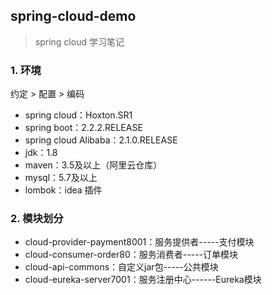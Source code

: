 ## spring-cloud-demo
> spring cloud 学习笔记

### 1. 环境
约定 > 配置 > 编码

- spring cloud：Hoxton.SR1
- spring boot：2.2.2.RELEASE
- spring cloud Alibaba：2.1.0.RELEASE
- jdk：1.8
- maven：3.5及以上（阿里云仓库）
- mysql：5.7及以上
- lombok：idea 插件

### 2. 模块划分
- cloud-provider-payment8001：服务提供者-----支付模块
- cloud-consumer-order80：服务消费者-----订单模块
- cloud-api-commons：自定义jar包-----公共模块
- cloud-eureka-server7001：服务注册中心------Eureka模块
